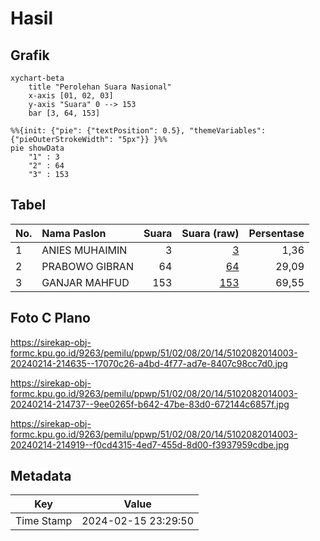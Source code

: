 # Hasil

## Grafik

```mermaid
xychart-beta
    title "Perolehan Suara Nasional"
    x-axis [01, 02, 03]
    y-axis "Suara" 0 --> 153
    bar [3, 64, 153]
```

```mermaid
%%{init: {"pie": {"textPosition": 0.5}, "themeVariables": {"pieOuterStrokeWidth": "5px"}} }%%
pie showData
    "1" : 3
    "2" : 64
    "3" : 153
```

## Tabel

| No. | Nama Paslon    | Suara | Suara (raw) | Persentase |
|:--- |:-------------- | -----:| -----------:| ----------:|
| 1   | ANIES MUHAIMIN | 3     | [3][p-1]    | 1,36       |
| 2   | PRABOWO GIBRAN | 64    | [64][p-2]   | 29,09      |
| 3   | GANJAR MAHFUD  | 153   | [153][p-3]  | 69,55      |


[p-1]: https://github.com/gigit-pemilu/pemilu-2024/blob/main/pilpres/hitung-suara/sub/51-bali/sub/02-tabanan/sub/08-penebel/sub/2014-wongaya-gede/sub/003-tps/sub/paslon-1.txt
[p-2]: https://github.com/gigit-pemilu/pemilu-2024/blob/main/pilpres/hitung-suara/sub/51-bali/sub/02-tabanan/sub/08-penebel/sub/2014-wongaya-gede/sub/003-tps/sub/paslon-2.txt
[p-3]: https://github.com/gigit-pemilu/pemilu-2024/blob/main/pilpres/hitung-suara/sub/51-bali/sub/02-tabanan/sub/08-penebel/sub/2014-wongaya-gede/sub/003-tps/sub/paslon-3.txt

## Foto C Plano

https://sirekap-obj-formc.kpu.go.id/9263/pemilu/ppwp/51/02/08/20/14/5102082014003-20240214-214635--17070c26-a4bd-4f77-ad7e-8407c98cc7d0.jpg

https://sirekap-obj-formc.kpu.go.id/9263/pemilu/ppwp/51/02/08/20/14/5102082014003-20240214-214737--9ee0265f-b642-47be-83d0-672144c6857f.jpg

https://sirekap-obj-formc.kpu.go.id/9263/pemilu/ppwp/51/02/08/20/14/5102082014003-20240214-214919--f0cd4315-4ed7-455d-8d00-f3937959cdbe.jpg


## Metadata

| Key        | Value               |
| ---------- | ------------------- |
| Time Stamp | 2024-02-15 23:29:50 |



